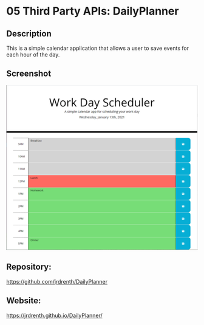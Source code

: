 # 05 Third Party APIs: DailyPlanner

## Description

This is a simple calendar application that allows a user to save events for each hour of the day.

## Screenshot

![daily planner](./assets/images/screenshot.png)


## Repository:

https://github.com/jrdrenth/DailyPlanner


## Website:

https://jrdrenth.github.io/DailyPlanner/